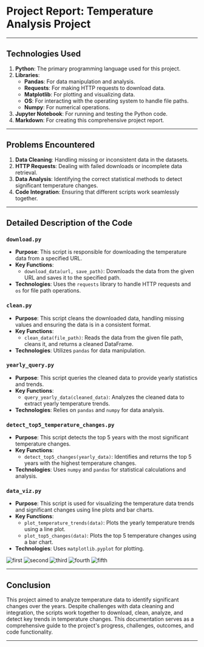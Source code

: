 # Project Report: Temperature Analysis Project

---

## Technologies Used

1. **Python**: The primary programming language used for this project.
2. **Libraries**:
   - **Pandas**: For data manipulation and analysis.
   - **Requests**: For making HTTP requests to download data.
   - **Matplotlib**: For plotting and visualizing data.
   - **OS**: For interacting with the operating system to handle file paths.
   - **Numpy**: For numerical operations.
3. **Jupyter Notebook**: For running and testing the Python code.
4. **Markdown**: For creating this comprehensive project report.

---

## Problems Encountered

1. **Data Cleaning**: Handling missing or inconsistent data in the datasets.
2. **HTTP Requests**: Dealing with failed downloads or incomplete data retrieval.
3. **Data Analysis**: Identifying the correct statistical methods to detect significant temperature changes.
4. **Code Integration**: Ensuring that different scripts work seamlessly together.

---

## Detailed Description of the Code

### `download.py`

- **Purpose**: This script is responsible for downloading the temperature data from a specified URL.
- **Key Functions**:
  - `download_data(url, save_path)`: Downloads the data from the given URL and saves it to the specified path.
- **Technologies**: Uses the `requests` library to handle HTTP requests and `os` for file path operations.

### `clean.py`

- **Purpose**: This script cleans the downloaded data, handling missing values and ensuring the data is in a consistent format.
- **Key Functions**:
  - `clean_data(file_path)`: Reads the data from the given file path, cleans it, and returns a cleaned DataFrame.
- **Technologies**: Utilizes `pandas` for data manipulation.

### `yearly_query.py`

- **Purpose**: This script queries the cleaned data to provide yearly statistics and trends.
- **Key Functions**:
  - `query_yearly_data(cleaned_data)`: Analyzes the cleaned data to extract yearly temperature trends.
- **Technologies**: Relies on `pandas` and `numpy` for data analysis.

### `detect_top5_temperature_changes.py`

- **Purpose**: This script detects the top 5 years with the most significant temperature changes.
- **Key Functions**:
  - `detect_top5_changes(yearly_data)`: Identifies and returns the top 5 years with the highest temperature changes.
- **Technologies**: Uses `numpy` and `pandas` for statistical calculations and analysis.

### `data_viz.py`

- **Purpose**: This script is used for visualizing the temperature data trends and significant changes using line plots and bar charts.
- **Key Functions**:
  - `plot_temperature_trends(data)`: Plots the yearly temperature trends using a line plot.
  - `plot_top5_changes(data)`: Plots the top 5 temperature changes using a bar chart.
- **Technologies**: Uses `matplotlib.pyplot` for plotting.

![first](https://github.com/D-Mielewczyk/euro-temperature-trend-stats/blob/SamePinchy-patch-1/assets/1.png?raw=true)
![second](https://github.com/D-Mielewczyk/euro-temperature-trend-stats/blob/SamePinchy-patch-1/assets/2.png?raw=true)
![third](https://github.com/D-Mielewczyk/euro-temperature-trend-stats/blob/SamePinchy-patch-1/assets/3.png?raw=true)
![fourth](https://github.com/D-Mielewczyk/euro-temperature-trend-stats/blob/SamePinchy-patch-1/assets/4.png?raw=true)
![fifth](https://github.com/D-Mielewczyk/euro-temperature-trend-stats/blob/SamePinchy-patch-1/assets/5.png?raw=true)

---

## Conclusion

This project aimed to analyze temperature data to identify significant changes over the years. Despite challenges with data cleaning and integration, the scripts work together to download, clean, analyze, and detect key trends in temperature changes. This documentation serves as a comprehensive guide to the project's progress, challenges, outcomes, and code functionality.

---
